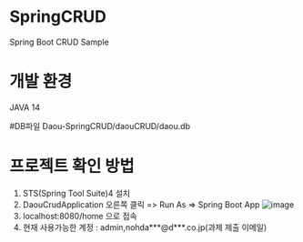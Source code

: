 # SpringCRUD
Spring Boot CRUD Sample

# 개발 환경
JAVA 14

#DB파일
Daou-SpringCRUD/daouCRUD/daou.db

# 프로젝트 확인 방법
1. STS(Spring Tool Suite)4 설치
2. DaouCrudApplication 오른쪽 클릭 => Run As => Spring Boot App
![image](https://user-images.githubusercontent.com/46525387/162626120-ea09712c-6a9b-4ca7-932b-e49608ea0329.png)
3. localhost:8080/home 으로 접속 
4. 현재 사용가능한 계정 : admin,nohda***@d***.co.jp(과제 제출 이메일)
